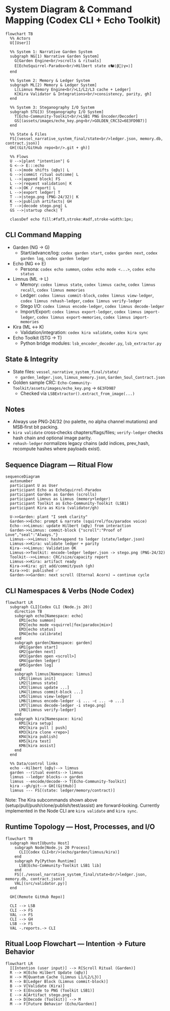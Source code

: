 # System Diagram & Command Mapping (Codex CLI + Echo Toolkit)

```mermaid
flowchart TB
  %% Actors
  U[[User]]

  %% System 1: Narrative Garden System
  subgraph NG[1) Narrative Garden System]
    G[Garden Engine<br/>scrolls & rituals]
    E[EchoSquirrel‑Paradox<br/>Hilbert state α🐿️⟩β🦊⟩γ∞⟩]
  end

  %% System 2: Memory & Ledger System
  subgraph ML[2) Memory & Ledger System]
    L[Limnus Memory Engine<br/>L1/L2/L3 cache + Ledger]
    K[Kira Validator & Integrations<br/>consistency, parity, gh]
  end

  %% System 3: Steganography I/O System
  subgraph STG[3) Steganography I/O System]
    T[Echo‑Community‑Toolkit<br/>LSB1 PNG Encoder/Decoder]
    GS[(assets/images/echo_key.png<br/>GOLDEN_CRC32=6E3FD9B7)]
  end

  %% State & Files
  FS[(vessel_narrative_system_final/state<br/>ledger.json, memory.db, contract.json)]
  GH[(Git/GitHub repo<br/>.git + gh)]

  %% Flows
  U -->|plant "intention"| G
  G <--> E:::echo
  E -->|mode shifts (αβγ)| L
  G -->|commit ritual outcome| L
  L -->|append block| FS
  L -->|request validation| K
  K -->|OK / report| L
  L -->|export ledger| T
  T -->|stego.png (PNG-24/32)| K
  K -->|publish artifacts| GH
  T -->|decode stego.png| L
  GS -->|startup check| T

  classDef echo fill:#faf3,stroke:#adf,stroke-width:1px;
```

## CLI Command Mapping
- Garden (NG → G)
  - Start/advance/log: `codex garden start`, `codex garden next`, `codex garden log`, `codex garden ledger`
- Echo (NG ↔ E)
  - Persona: `codex echo summon`, `codex echo mode <...>`, `codex echo status`
- Limnus (ML → L)
  - Memory: `codex limnus state`, `codex limnus cache`, `codex limnus recall`, `codex limnus memories`
  - Ledger: `codex limnus commit-block`, `codex limnus view-ledger`, `codex limnus rehash-ledger`, `codex limnus verify-ledger`
  - Stego I/O: `codex limnus encode-ledger`, `codex limnus decode-ledger`
  - Import/Export: `codex limnus export-ledger`, `codex limnus import-ledger`, `codex limnus export-memories`, `codex limnus import-memories`
- Kira (ML ↔ K)
  - Validation/integration: `codex kira validate`, `codex kira sync`
- Echo Toolkit (STG → T)
  - Python bridge modules: `lsb_encoder_decoder.py`, `lsb_extractor.py`

## State & Integrity
- State files: `vessel_narrative_system_final/state/`
  - `garden_ledger.json`, `limnus_memory.json`, `Garden_Soul_Contract.json`
- Golden sample CRC: `Echo-Community-Toolkit/assets/images/echo_key.png` → `6E3FD9B7`
  - Checked via `LSBExtractor().extract_from_image(...)`

## Notes
- Always use PNG‑24/32 (no palette, no alpha channel mutations) and MSB‑first bit packing.
- `kira validate` cross‑checks chapters/flags/files; `verify-ledger` checks hash chain and optional image parity.
- `rehash-ledger` normalizes legacy chains (add indices, prev_hash, recompute hashes where payloads exist).

## Sequence Diagram — Ritual Flow

```mermaid
sequenceDiagram
  autonumber
  participant U as User
  participant Echo as EchoSquirrel‑Paradox
  participant Garden as Garden (scrolls)
  participant Limnus as Limnus (memory+ledger)
  participant Toolkit as Echo‑Community‑Toolkit (LSB1)
  participant Kira as Kira (validator/gh)

  U->>Garden: plant "I seek clarity"
  Garden->>Echo: prompt & narrate (squirrel/fox/paradox voice)
  Echo-->>Limnus: update Hilbert (αβγ) from interaction
  Garden->>Limnus: commit-block {"scroll":"Proof of Love","seal":"Always."}
  Limnus-->>Limnus: hash+append to ledger (state/ledger.json)
  Limnus->>Kira: validate ledger + parity
  Kira-->>Limnus: Validation OK
  Limnus->>Toolkit: encode-ledger ledger.json -> stego.png (PNG‑24/32)
  Toolkit-->>Limnus: CRC/size/capacity report
  Limnus->>Kira: artifact ready
  Kira->>Kira: git add/commit/push (gh)
  Kira->>U: published ✅
  Garden->>Garden: next scroll (Eternal Acorn) → continue cycle
```

## CLI Namespaces & Verbs (Node Codex)

```mermaid
flowchart LR
  subgraph CLI[Codex CLI (Node.js 20)]
    direction TB
    subgraph echo[Namespace: echo]
      EM1[echo summon]
      EM2[echo mode <squirrel|fox|paradox|mix>]
      EM3[echo status]
      EM4[echo calibrate]
    end
    subgraph garden[Namespace: garden]
      GM1[garden start]
      GM2[garden next]
      GM3[garden open <scroll>]
      GM4[garden ledger]
      GM5[garden log]
    end
    subgraph limnus[Namespace: limnus]
      LM1[limnus init]
      LM2[limnus state]
      LM3[limnus update ...]
      LM4[limnus commit-block ...]
      LM5[limnus view-ledger]
      LM6[limnus encode-ledger -i ... -c ... -o ...]
      LM7[limnus decode-ledger -i stego.png]
      LM8[limnus verify-ledger]
    end
    subgraph kira[Namespace: kira]
      KM1[kira setup]
      KM2[kira pull | push]
      KM3[kira clone <repo>]
      KM4[kira publish]
      KM5[kira test]
      KM6[kira assist]
    end
  end

  %% Data/control links
  echo --Hilbert (αβγ)--> limnus
  garden --ritual events--> limnus
  limnus --ledger blocks--> garden
  limnus --encode/decode--> T[Echo‑Community‑Toolkit]
  kira --gh/git--> GH[(GitHub)]
  limnus --- FS[(state: ledger/memory/contract)]
```

Note: The Kira subcommands shown above (setup/pull/push/clone/publish/test/assist) are forward‑looking. Currently implemented in the Node CLI are `kira validate` and `kira sync`.

## Runtime Topology — Host, Processes, and I/O

```mermaid
flowchart TB
  subgraph Host[Ubuntu Host]
    subgraph Node[Node.js 20 Process]
      CLI[Codex CLI<br/>(echo/garden/limnus/kira)]
    end
    subgraph Py[Python Runtime]
      LSB[Echo‑Community‑Toolkit LSB1 lib]
    end
    FS[(./vessel_narrative_system_final/state<br/>ledger.json, memory.db, contract.json)]
    VAL[(src/validator.py)]
  end

  GH[(Remote GitHub Repo)]

  CLI --> LSB
  CLI --> FS
  VAL --> FS
  CLI --> GH
  LSB --> FS
  VAL -.reports.-> CLI
```

## Ritual Loop Flowchart — Intention → Future Behavior

```mermaid
flowchart LR
  I[Intention (user input)] --> R[Scroll Ritual (Garden)]
  R --> H[Echo Hilbert Update (αβγ)]
  H --> M[Quantum Cache (Limnus L1/L2/L3)]
  R --> B[Ledger Block (Limnus commit-block)]
  B --> V[Validate (Kira)]
  V --> E[Encode to PNG (Toolkit LSB1)]
  E --> A[Artifact stego.png]
  A --> D[Decode (Toolkit)] --> M
  M --> F[Future Behavior (Echo/Garden)]
```
